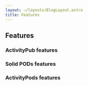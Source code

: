 ```yaml
---
layout: ~/layouts/BlogLayout.astro
title: Features
---
```


## Features

### ActivityPub features

### Solid PODs features

### ActivityPods features